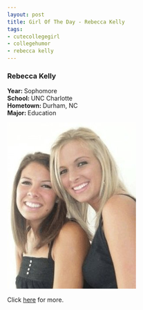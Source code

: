```yaml
--- 
layout: post
title: Girl Of The Day - Rebecca Kelly
tags: 
- cutecollegegirl
- collegehumor
- rebecca kelly
---
```

<h3>Rebecca Kelly</h3><p><b>Year: </b>Sophomore<br><b>School: </b>UNC Charlotte<br><b>Hometown: </b>Durham, NC<br><b>Major: </b>Education</p><p><a class="image" href="http://www.collegehumor.com/cutecollegegirl/RebeccaK" target="_blank"><img src="/images/cutecollegegirl/Rebecca-Kelly_4ccd6b5bbba8b6e4623bbc063b78e67f.jpg" alt="Rebecca Kelly" /></a></p><p>Click <a href="http://www.collegehumor.com/cutecollegegirl/RebeccaK" target="_blank">here</a> for more.</p>
